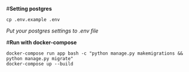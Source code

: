 #**Setting postgres**
```
cp .env.example .env
```
*Put your postgres settings to .env file*



#**Run with docker-compose**
```
docker-compose run app bash -c "python manage.py makemigrations && python manage.py migrate"
docker-compose up --build
```
